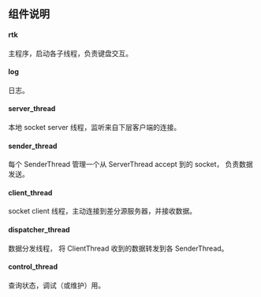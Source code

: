## 组件说明

#### rtk
主程序，启动各子线程，负责键盘交互。

#### log
日志。

#### server_thread
本地 socket server 线程，监听来自下层客户端的连接。

#### sender_thread
每个 SenderThread 管理一个从 ServerThread accept 到的 socket，
负责数据发送。

#### client_thread
socket client 线程，主动连接到差分源服务器，并接收数据。

#### dispatcher_thread
数据分发线程，
将 ClientThread 收到的数据转发到各 SenderThread。

#### control_thread
查询状态，调试（或维护）用。
